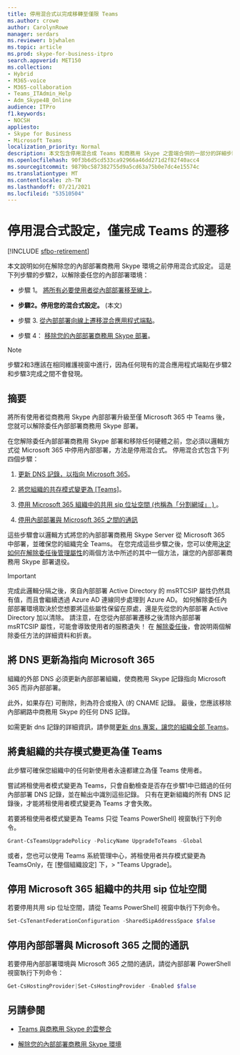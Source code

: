 ```yaml
---
title: 停用混合式以完成移轉至僅限 Teams
ms.author: crowe
author: CarolynRowe
manager: serdars
ms.reviewer: bjwhalen
ms.topic: article
ms.prod: skype-for-business-itpro
search.appverid: MET150
ms.collection:
- Hybrid
- M365-voice
- M365-collaboration
- Teams_ITAdmin_Help
- Adm_Skype4B_Online
audience: ITPro
f1.keywords:
- NOCSH
appliesto:
- Skype for Business
- Microsoft Teams
localization_priority: Normal
description: 本文包含停用混合成 Teams 和商務用 Skype 之雲端合併的一部分的詳細步驟。
ms.openlocfilehash: 90f3b6d5cd533ca92966a46dd271d2f82f40acc4
ms.sourcegitcommit: 9879bc587382755d9a5cd63a75b0e7dc4e15574c
ms.translationtype: MT
ms.contentlocale: zh-TW
ms.lasthandoff: 07/21/2021
ms.locfileid: "53510504"
---
```

# <a name="disable-your-hybrid-configuration-to-complete-migration-to-teams-only"></a>停用混合式設定，僅完成 Teams 的遷移 

[!INCLUDE [sfbo-retirement](../../Hub/includes/sfbo-retirement.md)]


本文說明如何在解除您的內部部署商務用 Skype 環境之前停用混合式設定。 這是下列步驟的步驟2，以解除委任您的內部部署環境：

- 步驟 1。 [將所有必要使用者從內部部署移至線上](decommission-move-on-prem-users.md)。

- **步驟2。停用您的混合式設定。**  (本文) 

- 步驟 3. [從內部部署向線上遷移混合應用程式端點](decommission-move-on-prem-endpoints.md)。

- 步驟 4： [移除您的內部部署商務用 Skype 部署](decommission-remove-on-prem.md)。

> [!NOTE]
> 步驟2和3應該在相同維護視窗中進行，因為任何現有的混合應用程式端點在步驟2和步驟3完成之間不會發現。


## <a name="summary"></a>摘要

將所有使用者從商務用 Skype 內部部署升級至僅 Microsoft 365 中 Teams 後，您就可以解除委任內部部署商務用 Skype 部署。

在您解除委任內部部署商務用 Skype 部署和移除任何硬體之前，您必須以邏輯方式從 Microsoft 365 中停用內部部署，方法是停用混合式。 停用混合式包含下列四個步驟：

1. [更新 DNS 記錄，以指向 Microsoft 365](#update-dns-to-point-to-microsoft-365)。

2. [將您組織的共存模式變更為 [Teams]](#change-the-coexistence-mode-for-your-organization-to-teams-only)。

3. [停用 Microsoft 365 組織中的共用 sip 位址空間 (也稱為「分割網域」 ) ](#disable-shared-sip-address-space-in-microsoft-365-organization)。

4. [停用內部部署與 Microsoft 365 之間的通訊](#disable-communication-between-on-premises-and-microsoft-365)

這些步驟會以邏輯方式將您的內部部署商務用 Skype Server 從 Microsoft 365 中部署，並確保您的組織完全 Teams。 在您完成這些步驟之後，您可以使用[決定如何在解除委任後管理屬性](cloud-consolidation-managing-attributes.md)的兩個方法中所述的其中一個方法，讓您的內部部署商務用 Skype 部署退役。

> [!Important] 
> 完成此邏輯分隔之後，來自內部部署 Active Directory 的 msRTCSIP 屬性仍然具有值，而且會繼續透過 Azure AD 連線同步處理到 Azure AD。 如何解除委任內部部署環境取決於您想要將這些屬性保留在原處，還是先從您的內部部署 Active Directory 加以清除。 請注意，在您從內部部署遷移之後清除內部部署 msRTCSIP 屬性，可能會導致使用者的服務遺失！ 在 [解除委任後](cloud-consolidation-managing-attributes.md)，會說明兩個解除委任方法的詳細資料和折衷。

## <a name="update-dns-to-point-to-microsoft-365"></a>將 DNS 更新為指向 Microsoft 365

組織的外部 DNS 必須更新內部部署組織，使商務用 Skype 記錄指向 Microsoft 365 而非內部部署。 

此外，如果存在) 可刪除，則為符合或撥入 (的 CNAME 記錄。 最後，您應該移除內部網路中商務用 Skype 的任何 DNS 記錄。

如需更新 dns 記錄的詳細資訊，請參閱[更新 dns 專案，讓您的組織全部 Teams](decommission-manage-dns-entries.md)。

## <a name="change-the-coexistence-mode-for-your-organization-to-teams-only"></a>將貴組織的共存模式變更為僅 Teams

此步驟可確保您組織中的任何新使用者永遠都建立為僅 Teams 使用者。 

嘗試將租使用者模式變更為 Teams，只會自動檢查是否存在步驟1中已錯過的任何內部部署 DNS 記錄，並在輸出中識別這些記錄。 只有在更新組織的所有 DNS 記錄後，才能將租使用者模式變更為 Teams 才會失敗。 

若要將租使用者模式變更為 Teams 只從 Teams PowerShell] 視窗執行下列命令。

```PowerShell
Grant-CsTeamsUpgradePolicy -PolicyName UpgradeToTeams -Global
```

或者，您也可以使用 Teams 系統管理中心，將租使用者共存模式變更為 TeamsOnly，在 [整個組織設定] 下，> "Teams Upgrade]。    

## <a name="disable-shared-sip-address-space-in-microsoft-365-organization"></a>停用 Microsoft 365 組織中的共用 sip 位址空間
    
若要停用共用 sip 位址空間，請從 Teams PowerShell] 視窗中執行下列命令。

```PowerShell
Set-CsTenantFederationConfiguration -SharedSipAddressSpace $false
```
 
## <a name="disable-communication-between-on-premises-and-microsoft-365"></a>停用內部部署與 Microsoft 365 之間的通訊

若要停用內部部署環境與 Microsoft 365 之間的通訊，請從內部部署 PowerShell 視窗執行下列命令：

```PowerShell
Get-CsHostingProvider|Set-CsHostingProvider -Enabled $false
```


## <a name="see-also"></a>另請參閱

- [Teams 與商務用 Skype 的雲整合](cloud-consolidation.md)

- [解除您的內部部署商務用 Skype 環境](decommission-on-prem-overview.md)

